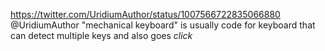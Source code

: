 https://twitter.com/UridiumAuthor/status/1007566722835066880 @UridiumAuthor "mechanical keyboard" is usually code for keyboard that can detect multiple keys and also goes *click*